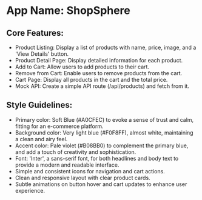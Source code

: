 # **App Name**: ShopSphere

## Core Features:

- Product Listing: Display a list of products with name, price, image, and a 'View Details' button.
- Product Detail Page: Display detailed information for each product.
- Add to Cart: Allow users to add products to their cart.
- Remove from Cart: Enable users to remove products from the cart.
- Cart Page: Display all products in the cart and the total price.
- Mock API: Create a simple API route (/api/products) and fetch from it.

## Style Guidelines:

- Primary color: Soft Blue (#A0CFEC) to evoke a sense of trust and calm, fitting for an e-commerce platform.
- Background color: Very light blue (#F0F8FF), almost white, maintaining a clean and airy feel.
- Accent color: Pale violet (#B08BB0) to complement the primary blue, and add a touch of creativity and sophistication.
- Font: 'Inter', a sans-serif font, for both headlines and body text to provide a modern and readable interface.
- Simple and consistent icons for navigation and cart actions.
- Clean and responsive layout with clear product cards.
- Subtle animations on button hover and cart updates to enhance user experience.